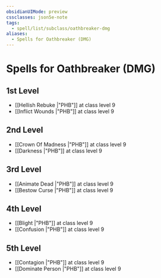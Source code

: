 ```yaml
---
obsidianUIMode: preview
cssclasses: json5e-note
tags:
  - spell/list/subclass/oathbreaker-dmg
aliases:
  - Spells for Oathbreaker (DMG)
---
```

# Spells for Oathbreaker (DMG)

## 1st Level

- [[Hellish Rebuke \|"PHB"]] at class level 9
- [[Inflict Wounds \|"PHB"]] at class level 9

## 2nd Level

- [[Crown Of Madness \|"PHB"]] at class level 9
- [[Darkness \|"PHB"]] at class level 9

## 3rd Level

- [[Animate Dead \|"PHB"]] at class level 9
- [[Bestow Curse \|"PHB"]] at class level 9

## 4th Level

- [[Blight \|"PHB"]] at class level 9
- [[Confusion \|"PHB"]] at class level 9

## 5th Level

- [[Contagion \|"PHB"]] at class level 9
- [[Dominate Person \|"PHB"]] at class level 9

